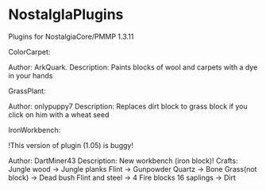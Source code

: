 # NostalgIaPlugins
Plugins for NostalgiaCore/PMMP 1.3.11

ColorCarpet:

Author: ArkQuark.
Description: Paints blocks of wool and carpets with a dye in your hands

GrassPlant:

Author: onlypuppy7
Description: Replaces dirt block to grass block if you click on him with a wheat seed

IronWorkbench:

!This version of plugin (1.05) is buggy!

Author: DartMiner43
Description: New workbench (iron block)!
Crafts:
Jungle wood -> Jungle planks
Flint -> Gunpowder
Quartz -> Bone
Grass(not block) -> Dead bush
Flint and steel -> 4 Fire blocks
16 saplings -> Dirt
